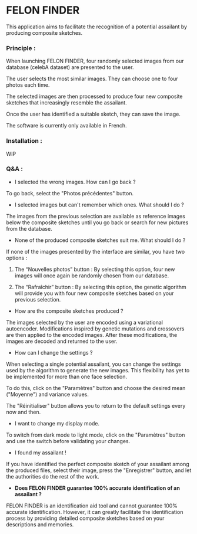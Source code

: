 # FELON FINDER

This application aims to facilitate the recognition of a potential assailant by producing composite sketches.

### Principle :

When launching FELON FINDER, four randomly selected images from our database (celebA dataset) are presented to the user.

The user selects the most similar images. They can choose one to four photos each time.

The selected images are then processed to produce four new composite sketches that increasingly resemble the assailant.

Once the user has identified a suitable sketch, they can save the image.

The software is currently only available in French.

### Installation :

WIP

### Q&A :

- I selected the wrong images. How can I go back ?

To go back, select the "Photos précédentes" button.

- I selected images but can't remember which ones. What should I do ?

The images from the previous selection are available as reference images below the composite sketches until you go back or search for new pictures from the database.

- None of the produced composite sketches suit me. What should I do ?

If none of the images presented by the interface are similar, you have two options :

1) The “Nouvelles photos” button : By selecting this option, four new images will once again be randomly chosen from our database.

2) The “Rafraîchir” button : By selecting this option, the genetic algorithm will provide you with four new composite sketches based on your previous selection.

- How are the composite sketches produced ?

The images selected by the user are encoded using a variational autoencoder. Modifications inspired by genetic mutations and crossovers are then applied to the encoded images. After these modifications, the images are decoded and returned to the user.

- How can I change the settings ?

When selecting a single potential assailant, you can change the settings used by the algorithm to generate the new images. This flexibility has yet to be implemented for more than one face selection. 

To do this, click on the "Paramètres" button and choose the desired mean ("Moyenne") and variance values.

The "Réinitialiser" button allows you to return to the default settings every now and then.

- I want to change my display mode.

To switch from dark mode to light mode, click on the "Paramètres" button and use the switch before validating your changes.

- I found my assailant !

If you have identified the perfect composite sketch of your assailant among the produced files, select their image, press the "Enregistrer" button, and let the authorities do the rest of the work.

- **Does FELON FINDER guarantee 100% accurate identification of an assailant ?**

FELON FINDER is an identification aid tool and cannot guarantee 100% accurate identification. However, it can greatly facilitate the identification process by providing detailed composite sketches based on your descriptions and memories.
